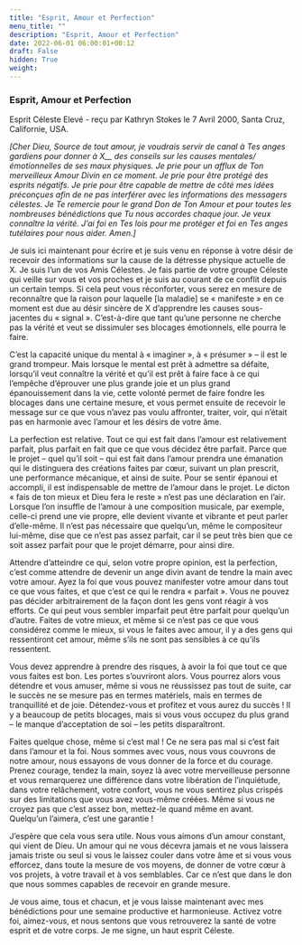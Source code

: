 ```yaml
---
title: "Esprit, Amour et Perfection"
menu_title: ""
description: "Esprit, Amour et Perfection"
date: 2022-06-01 06:00:01+00:12
draft: False
hidden: True
weight:
---
```

### Esprit, Amour et Perfection

Esprit Céleste Elevé - reçu par Kathryn Stokes le 7 Avril 2000, Santa Cruz, Californie, USA.

*[Cher Dieu, Source de tout amour, je voudrais servir de canal à Tes anges gardiens pour donner à X__ des conseils sur les causes mentales/émotionnelles de ses maux physiques. Je prie pour un afflux de Ton merveilleux Amour Divin en ce moment. Je prie pour être protégé des esprits négatifs. Je prie pour être capable de mettre de côté mes idées préconçues afin de ne pas interférer avec les informations des messagers célestes. Je Te remercie pour le grand Don de Ton Amour et pour toutes les nombreuses bénédictions que Tu nous accordes chaque jour. Je veux connaître la vérité. J’ai foi en Tes lois pour me protéger et foi en Tes anges tutélaires pour nous aider. Amen.]*

Je suis ici maintenant pour écrire et je suis venu en réponse à votre désir de recevoir des informations sur la cause de la détresse physique actuelle de X. Je suis l’un de vos Amis Célestes. Je fais partie de votre groupe Céleste qui veille sur vous et vos proches et je suis au courant de ce conflit depuis un certain temps. Si cela peut vous réconforter, vous serez en mesure de reconnaître que la raison pour laquelle [la maladie] se « manifeste » en ce moment est due au désir sincère de X d’apprendre les causes sous-jacentes du « signal ». C’est-à-dire que tant qu’une personne ne cherche pas la vérité et veut se dissimuler ses blocages émotionnels, elle pourra le faire.

C’est la capacité unique du mental à « imaginer », à « présumer » – il est le grand trompeur. Mais lorsque le mental est prêt à admettre sa défaite, lorsqu’il veut connaître la vérité et qu’il est prêt à faire face à ce qui l’empêche d’éprouver une plus grande joie et un plus grand épanouissement dans la vie, cette volonté permet de faire fondre les blocages dans une certaine mesure, et vous permet ensuite de recevoir le message sur ce que vous n’avez pas voulu affronter, traiter, voir, qui n’était pas en harmonie avec l’amour et les désirs de votre âme.

La perfection est relative. Tout ce qui est fait dans l’amour est relativement parfait, plus parfait en fait que ce que vous décidez être parfait. Parce que le projet – quel qu’il soit – qui est fait dans l’amour prendra une émanation qui le distinguera des créations faites par cœur, suivant un plan prescrit, une performance mécanique, et ainsi de suite. Pour se sentir épanoui et accompli, il est indispensable de mettre de l’amour dans le projet. Le dicton « fais de ton mieux et Dieu fera le reste » n’est pas une déclaration en l’air. Lorsque l’on insuffle de l’amour à une composition musicale, par exemple, celle-ci prend une vie propre, elle devient vivante et vibrante et peut parler d’elle-même. Il n’est pas nécessaire que quelqu’un, même le compositeur lui-même, dise que ce n’est pas assez parfait, car il se peut très bien que ce soit assez parfait pour que le projet démarre, pour ainsi dire.

Attendre d’atteindre ce qui, selon votre propre opinion, est la perfection, c’est comme attendre de devenir un ange divin avant de tendre la main avec votre amour. Ayez la foi que vous pouvez manifester votre amour dans tout ce que vous faites, et que c’est ce qui le rendra « parfait ». Vous ne pouvez pas décider arbitrairement de la façon dont les gens vont réagir à vos efforts. Ce qui peut vous sembler imparfait peut être parfait pour quelqu’un d’autre. Faites de votre mieux, et même si ce n’est pas ce que vous considérez comme le mieux, si vous le faites avec amour, il y a des gens qui ressentiront cet amour, même s’ils ne sont pas sensibles à ce qu’ils ressentent.

Vous devez apprendre à prendre des risques, à avoir la foi que tout ce que vous faites est bon. Les portes s’ouvriront alors. Vous pourrez alors vous détendre et vous amuser, même si vous ne réussissez pas tout de suite, car le succès ne se mesure pas en termes matériels, mais en termes de tranquillité et de joie. Détendez-vous et profitez et vous aurez du succès ! Il y a beaucoup de petits blocages, mais si vous vous occupez du plus grand – le manque d’acceptation de soi – les petits disparaîtront.

Faites quelque chose, même si c’est mal ! Ce ne sera pas mal si c’est fait dans l’amour et la foi. Nous sommes avec vous, nous vous couvrons de notre amour, nous essayons de vous donner de la force et du courage. Prenez courage, tendez la main, soyez là avec votre merveilleuse personne et vous remarquerez une différence dans votre libération de l’inquiétude, dans votre relâchement, votre confort, vous ne vous sentirez plus crispés sur des limitations que vous avez vous-même créées.
Même si vous ne croyez pas que c’est assez bon, mettez-le quand même en avant. Quelqu’un l’aimera, c’est une garantie !

J’espère que cela vous sera utile. Nous vous aimons d’un amour constant, qui vient de Dieu. Un amour qui ne vous décevra jamais et ne vous laissera jamais triste ou seul si vous le laissez couler dans votre âme et si vous vous efforcez, dans toute la mesure de vos moyens, de donner de votre cœur à vos projets, à votre travail et à vos semblables. Car ce n’est que dans le don que nous sommes capables de recevoir en grande mesure.

Je vous aime, tous et chacun, et je vous laisse maintenant avec mes bénédictions pour une semaine productive et harmonieuse. Activez votre foi, aimez-vous, et nous sentons que vous retrouverez la santé de votre esprit et de votre corps. Je me signe, un haut esprit Céleste.